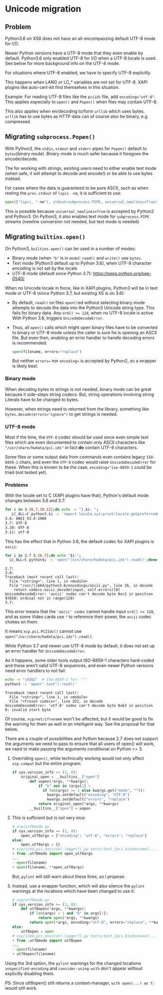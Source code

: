 # Unicode migration

## Problem

Python3.6 on XS8 does not have an all-encompassing default UTF-8 mode for I/O.

Newer Python versions have a UTF-8 mode that they even enable by default.
Python3.6 only enabled UTF-8 for I/O when a UTF-8 locale is used.
See below for more background info on the UTF-8 mode.

For situations where UTF-8 enabled, we have to specify UTF-8 explicitly.

This happens when LANG or LC_* variables are not set for UTF-8.
XAPI plugins like auto-cert-kit find themselves in this situation.

Example:
For reading UTF-8 files like the `pciids` file, add `encoding="utf-8"`.
This applies especially to `open()` and `Popen()` when files may contain UTF-8.

This also applies when en/decoding to/form `urllib` which uses bytes.
`urllib` has to use bytes as HTTP data can of course also be binary, e.g. compressed.

## Migrating `subprocess.Popen()`

With Python3, the `stdin`, `stdout` and `stderr` pipes for `Popen()` default to `bytes`(binary mode). Binary mode is much safer because it foregoes the encode/decode.

The for working with strings, existing users need to either enable text mode (when safe, it will attempt to decode and encode!) or be able to use bytes instead.

For cases where the data is guaranteed to be pure ASCII, such as when resting the `proc.stdout` of `lspci -nm`, it is sufficient to use:

```py
open(["lspci, "-nm"], stdout=subprocess.PIPE, universal_newlines=True)
```

This is possible because `universal_newlines=True` is accepted by Python2 and Python3.
On Python3, it also enables text mode for `subprocess.PIPE` streams (newline conversion
not needed, but text mode is needed)

## Migrating `builtins.open()`

On Python3, `builtins.open()` can be used in a number of modes:

- Binary mode (when `"b"` is in `mode`): `read()` and `write()` use `bytes`.
- Text mode (Python3 default up to Python 3.6), when UTF-8 character encoding is not set by the locale
- UTF-8 mode (default since Python 3.7): <https://peps.python.org/pep-0540/>

When no Unicode locale in force, like in XAPI plugins, Python3 will be in text mode or UTF-8 (since Python 3.7, but existing XS is on 3.6):

- By default, `read()` on files `open()`ed without selecting binary mode attempts
  to decode the data into the Python3 Unicode string type.
  This fails for binary data.
  Any `ord() >= 128`, when no UTF-8 locale is active With Python 3.6, triggers `UnicodeDecodeError`.

- Thus, all `open()` calls which might open binary files have to be converted to binary
  or UTF-8 mode unless the caller is sure he is opening an ASCII file.
  But even then, enabling an error handler to handle decoding errors is recommended:

  ```py
  open(filename, errors="replace")
  ```

  But neither `errors=` nor `encoding=` is accepted by Python2, so a wrapper is likely best.

### Binary mode

When decoding bytes to strings is not needed, binary mode can be great because it side-steps string codecs. But, string operations involving string Literals have to be changed to bytes.

However, when strings need to returned from the library, something like `bytes.decode(errors="ignore")` to get strings is needed.

### UTF-8 mode

Most if the time, the `UTF-8` codec should be used since even simple text files which are even documented to contain only ASCII characters like `"/usr/share/hwdata/pci.ids"` in fact __do__ contain UTF-8 characters.

Some files or some output data from commands even contains legacy `ISO-8859-1` chars, and even the `UTF-8` codec would raise `UnicodeDecodeError` for these.
When this is known to be the case, `encoding="iso-8859-1` could be tried (not tested yet).

### Problems

With the locale set to C (XAPI plugins have that), Python's default mode changes
between 3.6 and 3.7:

```sh
for i in 3.{6,7,10,11};do echo -n "3.$i: ";
   LC_ALL=C python3.$i -c 'import locale,sys;print(locale.getpreferredencoding())';done
3.6: ANSI_X3.4-1968
3.7: UTF-8
3.10: UTF-8
3.11: utf-8
```

This has the effect that in Python 3.6, the default codec for XAPI plugins is `ascii`:

```sh
for i in 2.7 3.{6,7};do echo "$i:";
  LC_ALL=C python$i -c 'open("/usr/share/hwdata/pci.ids").read()';done
```

```text
2.7:
3.6:
Traceback (most recent call last):
  File "<string>", line 1, in <module>
  File "/usr/lib64/python3.6/encodings/ascii.py", line 26, in decode
    return codecs.ascii_decode(input, self.errors)[0]
UnicodeDecodeError: 'ascii' codec can't decode byte 0xc2 in position 97850: ordinal not in range(128)
3.7:
```

This error means that the `'ascii' codec` cannot handle input `ord() >= 128`,
and as some Video cards use `²` to reference their power, the `ascii` codec chokes on them.

It means `xcp.pci.PCIIds()` cannot use `open("/usr/share/hwdata/pci.ids").read()`.

While Python 3.7 and newer use UTF-8 mode by default, it does not set up an error handler for `UnicodeDecodeError`.

As it happens, some older tools output ISO-8859-1 characters hard-coded and these aren't valid UTF-8 sequences, and even newer Python versions need error handlers to not fail:

```sh
echo -e "\0262"  # ISO-8859-1 for: "²"
python3 -c 'open(".text").read()'
```

```text
Traceback (most recent call last):
  File "<string>", line 1, in <module>
  File "<frozen codecs>", line 322, in decode
UnicodeDecodeError: 'utf-8' codec can't decode byte 0xb2 in position 0: invalid start byte
```

Of course, `xcp/net/ifrename` won't be affected, but it would be good to fix the
warning for them as well in an intelligent way. See the proposal for that below.

There are a couple of possibilities and Python because 2.7 does not support the
arguments we need to pass to ensure that all users of open() will work, we need
to make passing the arguments conditional on Python >= 3.

1. Overriding `open()`, while technically working would not only affect
   `xcp.compat` but the entire program:

    ```py
    if sys.version_info >= (3, 0):
        original_open = __builtins__["open"]
            def uopen(*args, **kwargs):
                if "b" not in (args[1] \
                  if len(args) >= 2 else kwargs.get("mode", "")):
                    kwargs.setdefault("encoding", "UTF-8")
                    kwargs.setdefault("errors", "replace")
                return original_open(*args, **kwargs)
            __builtins__["open"] = uopen
    ```

2. This is sufficient but is not very nice:

    ```py
    # xcp/utf8mode.py
    if sys.version_info >= (3, 0):
        open_utf8args = {"encoding": "utf-8", "errors": "replace"}
    else:
        open_utf8args = {}
    # xcp/{cmd,pci,environ?,logger?}.py tests/test_{pci,biodevname?,...?}.py
    + from .utf8mode import open_utf8args
    ...
    - open(filename)
    + open(filename, **open_utf8args)
    ```

   But, `pylint` will still warn about these lines, so I propose:

3. Instead, use a wrapper function, which will also silence the `pylint` warnings at the locations which have been changed to use it:

    ```py
    # xcp/utf8mode.py
    if sys.version_info >= (3, 0):
        def utf8open(*args, **kwargs):
            if len(args) > 1 and "b" in args[1]:
                return open(*args, **kwargs)
            return open(*args, encoding="utf-8", errors="replace", **kwargs)
    else:
        utf8open = open
    # xcp/{cmd,pci,environ?,logger?}.py tests/test_{pci,biodevname?,...?}.py
    + from .utf8mode import utf8open
    ...
    - open(filename)
    + utf8open(filename)
    ```

Using the 3rd option, the `pylint` warnings for the changed locations
`unspecified-encoding` and `consider-using-with` don't appear without
explicitly disabling them.

PS: Since utf8open() still returns a context-manager, `with open(...) as f:`
would still work.
